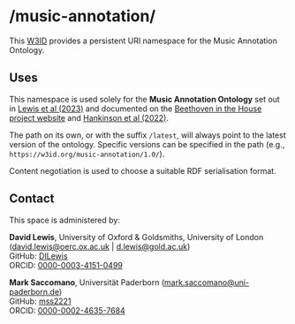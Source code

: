 # /music-annotation/
This [W3ID](https://w3id.org) provides a persistent URI namespace for the Music Annotation Ontology.

## Uses

This namespace is used solely for the **Music Annotation Ontology** set out in [Lewis et al (2023)](https://dl.acm.org/doi/10.1145/3543882.3543891) and documented on the [Beethoven in the House project website](https://domestic-beethoven.eu/assets/docs/BitHModelDocumentation_v0.2.1.pdf) and [Hankinson et al (2022)](https://hcommons.org/deposits/item/hc:59295/).

The path on its own, or with the suffix `/latest`, will always point to the latest version of the ontology. Specific versions can be specified in the path (e.g., `https://w3id.org/music-annotation/1.0/`).

Content negotiation is used to choose a suitable RDF serialisation format.

## Contact

This space is administered by:  

**David Lewis**, University of Oxford & Goldsmiths, University of London (david.lewis@oerc.ox.ac.uk | d.lewis@gold.ac.uk)  
GitHub: [DILewis](https://github.com/DILewis)  
ORCID: [0000-0003-4151-0499](https://orcid.org/0000-0003-4151-0499)

**Mark Saccomano**, Universität Paderborn (mark.saccomano@uni-paderborn.de)  
GitHub: [mss2221](https://github.com/mss2221)  
ORCID: [0000-0002-4635-7684](https://orcid.org/0000-0002-4635-7684)
